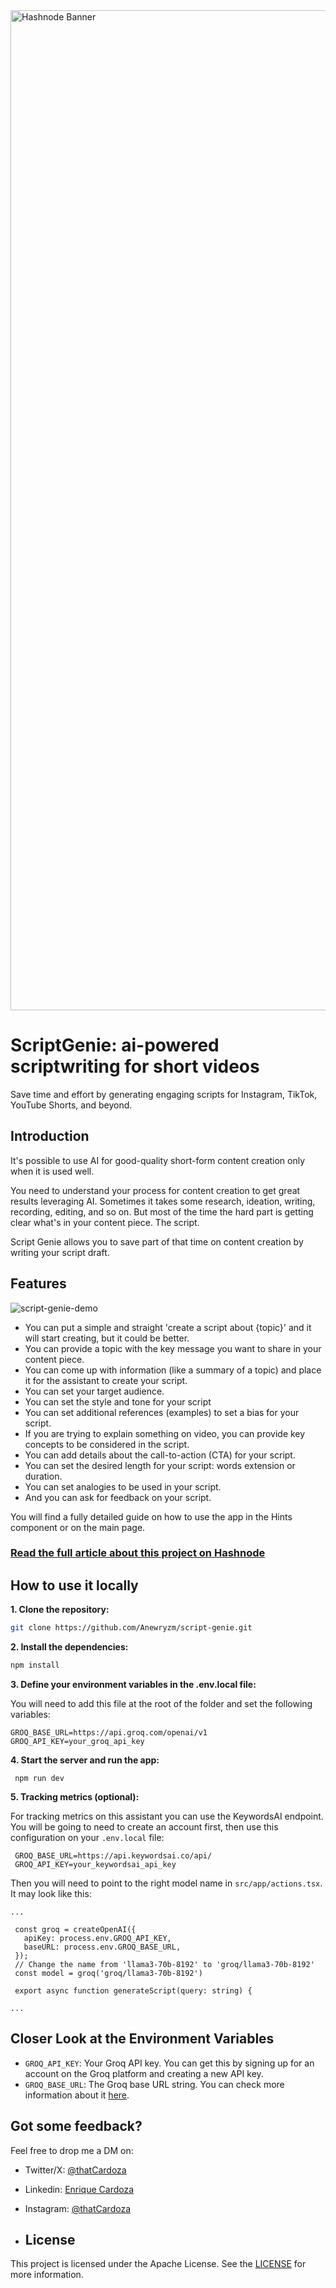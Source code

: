 <img width="1600" alt="Hashnode Banner" src="https://github.com/user-attachments/assets/3c4474bb-922d-486f-b9ad-2280bda3c4ee">

# ScriptGenie: ai-powered scriptwriting for short videos

Save time and effort by generating engaging scripts for Instagram, TikTok, YouTube Shorts, and beyond.

## Introduction
It's possible to use AI for good-quality short-form content creation only when it is used well.

You need to understand your process for content creation to get great results leveraging AI. Sometimes it takes some research, ideation, writing, recording, editing, and so on. But most of the time the hard part is getting clear what's in your content piece. The script.

Script Genie allows you to save part of that time on content creation by writing your script draft.

## Features
![script-genie-demo](https://github.com/user-attachments/assets/0aa0e641-fb8d-411f-b5fb-8868c4d8ada0)

- You can put a simple and straight 'create a script about {topic}' and it will start creating, but it could be better.
- You can provide a topic with the key message you want to share in your content piece.
- You can come up with information (like a summary of a topic) and place it for the assistant to create your script.
- You can set your target audience.
- You can set the style and tone for your script
- You can set additional references (examples) to set a bias for your script.
- If you are trying to explain something on video, you can provide key concepts to be considered in the script.
- You can add details about the call-to-action (CTA) for your script.
- You can set the desired length for your script: words extension or duration.
- You can set analogies to be used in your script.
- And you can ask for feedback on your script.

You will find a fully detailed guide on how to use the app in the Hints component or on the main page.

### [Read the full article about this project on Hashnode](https://cardoza.hashnode.dev/scriptgenie-ai-powered-scriptwriting-for-short-videos)

## How to use it locally

**1. Clone the repository:**
```bash
git clone https://github.com/Anewryzm/script-genie.git
```

**2. Install the dependencies:**

```bash
npm install
```

**3. Define your environment variables in the .env.local file:**

You will need to add this file at the root of the folder and set the following variables:

```
GROQ_BASE_URL=https://api.groq.com/openai/v1
GROQ_API_KEY=your_groq_api_key
```

**4. Start the server and run the app:**
```
 npm run dev
```

**5. Tracking metrics (optional):**

For tracking metrics on this assistant you can use the KeywordsAI endpoint.
You will be going to need to create an account first, then use this configuration on your `.env.local` file:
```
 GROQ_BASE_URL=https://api.keywordsai.co/api/
 GROQ_API_KEY=your_keywordsai_api_key
```

Then you will need to point to the right model name in `src/app/actions.tsx`.
It may look like this:

```
...

 const groq = createOpenAI({
   apiKey: process.env.GROQ_API_KEY,
   baseURL: process.env.GROQ_BASE_URL,
 });
 // Change the name from 'llama3-70b-8192' to 'groq/llama3-70b-8192'
 const model = groq('groq/llama3-70b-8192')

 export async function generateScript(query: string) {

...
```


## Closer Look at the Environment Variables
- `GROQ_API_KEY`: Your Groq API key. You can get this by signing up for an account on the Groq platform and creating a new API key.
- `GROQ_BASE_URL`: The Groq base URL string. You can check more information about it [here](https://console.groq.com/docs/openai).

## Got some feedback?
Feel free to drop me a DM on:

- Twitter/X: [@thatCardoza](https://twitter.com/thatCardoza)
- Linkedin: [Enrique Cardoza](https://www.linkedin.com/in/enrique-cardoza/)
- Instagram: [@thatCardoza](https://instagram.com/thatcardoza)

- ## License
This project is licensed under the Apache License. See the [LICENSE](LICENSE) for more information.
